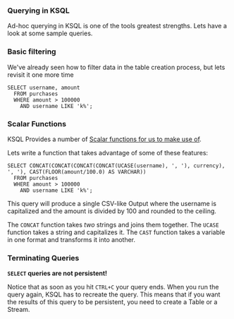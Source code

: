 ### Querying in KSQL

Ad-hoc querying in KSQL is one of the tools greatest strengths. Lets have a look at some sample
queries.

### Basic filtering

We've already seen how to filter data in the table creation process, but lets revisit it one more
time

```
SELECT username, amount
  FROM purchases
  WHERE amount > 100000
    AND username LIKE 'k%';
```

### Scalar Functions

KSQL Provides a number of [Scalar functions for us to make use of](https://docs.confluent.io/current/ksql/docs/developer-guide/syntax-reference.html#scalar-functions).

Lets write a function that takes advantage of some of these features:

```
SELECT CONCAT(CONCAT(CONCAT(CONCAT(UCASE(username), ', '), currency), ', '), CAST(FLOOR(amount/100.0) AS VARCHAR))
  FROM purchases
  WHERE amount > 100000
    AND username LIKE 'k%';
```

This query will produce a single CSV-like Output where the username is capitalized and the amount
is divided by 100 and rounded to the ceiling.

The `CONCAT` function takes _two_ strings and joins them together.
The `UCASE` function takes a string and capitalizes it.
The `CAST` function takes a variable in one format and transforms it into another.

### Terminating Queries

**`SELECT` queries are not persistent!**

Notice that as soon as you hit `CTRL+C` your query ends. When you run the query again, KSQL has to
recreate the query. This means that if you want the results of this query to be persistent, you
need to create a Table or a Stream.

